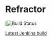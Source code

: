 # Refractor

[![Build Status](https://35.222.46.52/job/Refractor/badge/icon)

[Latest Jenkins build](https://35.222.46.52/job/Refractor/lastStableBuild/)

